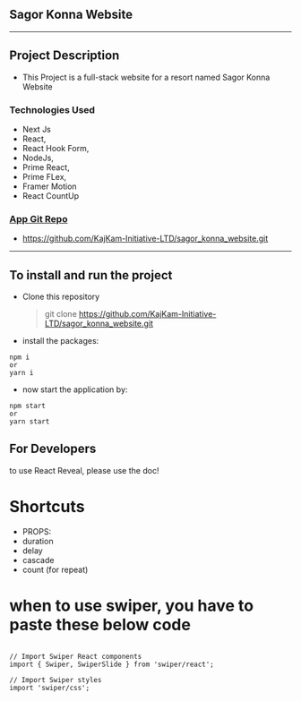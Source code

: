 ## Sagor Konna Website

---

## Project Description

- This Project is a full-stack website for a resort named Sagor Konna Website

### Technologies Used

- Next Js
- React,
- React Hook Form,
- NodeJs,
- Prime React,
- Prime FLex,
- Framer Motion
- React CountUp

### [ App Git Repo](https://github.com/KajKam-Initiative-LTD/sagor_konna_website.git)

- https://github.com/KajKam-Initiative-LTD/sagor_konna_website.git

---

## To install and run the project

- Clone this repository
  > git clone https://github.com/KajKam-Initiative-LTD/sagor_konna_website.git
- install the packages:

```
npm i
or
yarn i
```

- now start the application by:

```
npm start
or
yarn start
```

## For Developers

to use React Reveal, please use the doc!

# Shortcuts

- PROPS:
- duration
- delay
- cascade
- count (for repeat)

# when to use swiper, you have to paste these below code

```

// Import Swiper React components
import { Swiper, SwiperSlide } from 'swiper/react';

// Import Swiper styles
import 'swiper/css';

```
